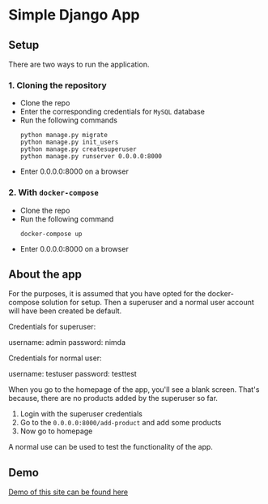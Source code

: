 # Simple Django App

## Setup
There are two ways to run the application.

### 1. Cloning the repository
- Clone the repo
- Enter the corresponding credentials for `MySQL` database
- Run the following commands
    ```
    python manage.py migrate
    python manage.py init_users
    python manage.py createsuperuser
    python manage.py runserver 0.0.0.0:8000
    ```
- Enter 0.0.0.0:8000 on a browser
  
### 2. With `docker-compose`
- Clone the repo
- Run the following command
    ```
    docker-compose up
    ```
- Enter 0.0.0.0:8000 on a browser

## About the app
For the purposes, it is assumed that you have opted for the docker-compose solution for setup. Then a superuser and a 
normal user account will have been created be default.

Credentials for superuser:

username: admin
password: nimda

Credentials for normal user:

username: testuser
password: testtest

When you go to the homepage of the app, you'll see a blank screen. That's because, there are no products added by the
superuser so far.

1. Login with the superuser credentials
2. Go to the `0.0.0.0:8000/add-product` and add some products
3. Now go to homepage

A normal use can be used to test the functionality of the app.

## Demo
[Demo of this site can be found here](https://djangodemoanupam.herokuapp.com/)